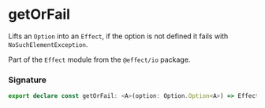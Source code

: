 # getOrFail

Lifts an `Option` into an `Effect`, if the option is not defined it fails
with `NoSuchElementException`.

Part of the `Effect` module from the `@effect/io` package.

### Signature

```typescript
export declare const getOrFail: <A>(option: Option.Option<A>) => Effect<never, Cause.NoSuchElementException, A>
```
